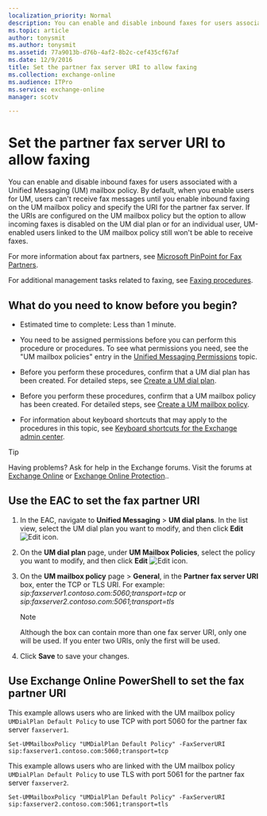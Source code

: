 ```yaml
---
localization_priority: Normal
description: You can enable and disable inbound faxes for users associated with a Unified Messaging (UM) mailbox policy. By default, when you enable users for UM, users can't receive fax messages until you enable inbound faxing on the UM mailbox policy and specify the URI for the partner fax server. If the URIs are configured on the UM mailbox policy but the option to allow incoming faxes is disabled on the UM dial plan or for an individual user, UM-enabled users linked to the UM mailbox policy still won't be able to receive faxes.
ms.topic: article
author: tonysmit
ms.author: tonysmit
ms.assetid: 77a9013b-d76b-4af2-8b2c-cef435cf67af
ms.date: 12/9/2016
title: Set the partner fax server URI to allow faxing
ms.collection: exchange-online
ms.audience: ITPro
ms.service: exchange-online
manager: scotv

---
```


# Set the partner fax server URI to allow faxing

You can enable and disable inbound faxes for users associated with a Unified Messaging (UM) mailbox policy. By default, when you enable users for UM, users can't receive fax messages until you enable inbound faxing on the UM mailbox policy and specify the URI for the partner fax server. If the URIs are configured on the UM mailbox policy but the option to allow incoming faxes is disabled on the UM dial plan or for an individual user, UM-enabled users linked to the UM mailbox policy still won't be able to receive faxes.

For more information about fax partners, see [Microsoft PinPoint for Fax Partners](https://go.microsoft.com/fwlink/p/?LinkId=190238).

For additional management tasks related to faxing, see [Faxing procedures](faxing-procedures.md).

## What do you need to know before you begin?

- Estimated time to complete: Less than 1 minute.

- You need to be assigned permissions before you can perform this procedure or procedures. To see what permissions you need, see the "UM mailbox policies" entry in the [Unified Messaging Permissions](https://technet.microsoft.com/library/d326c3bc-8f33-434a-bf02-a83cc26a5498.aspx) topic.

- Before you perform these procedures, confirm that a UM dial plan has been created. For detailed steps, see [Create a UM dial plan](../../voice-mail-unified-messaging/connect-voice-mail-system/create-um-dial-plan.md).

- Before you perform these procedures, confirm that a UM mailbox policy has been created. For detailed steps, see [Create a UM mailbox policy](../../voice-mail-unified-messaging/set-up-voice-mail/create-um-mailbox-policy.md).

- For information about keyboard shortcuts that may apply to the procedures in this topic, see [Keyboard shortcuts for the Exchange admin center](../../accessibility/keyboard-shortcuts-in-admin-center.md).

> [!TIP]
> Having problems? Ask for help in the Exchange forums. Visit the forums at [Exchange Online](https://go.microsoft.com/fwlink/p/?linkId=267542) or [Exchange Online Protection](https://go.microsoft.com/fwlink/p/?linkId=285351)..

## Use the EAC to set the fax partner URI

1. In the EAC, navigate to **Unified Messaging** \> **UM dial plans**. In the list view, select the UM dial plan you want to modify, and then click **Edit** ![Edit icon](../../media/ITPro_EAC_EditIcon.gif).

2. On the **UM dial plan** page, under **UM Mailbox Policies**, select the policy you want to modify, and then click **Edit** ![Edit icon](../../media/ITPro_EAC_EditIcon.gif).

3. On the **UM mailbox policy** page \> **General**, in the **Partner fax server URI** box, enter the TCP or TLS URI. For example: _sip:faxserver1.contoso.com:5060;transport=tcp_ or _sip:faxserver2.contoso.com:5061;transport=tls_

    > [!NOTE]
    > Although the box can contain more than one fax server URI, only one will be used. If you enter two URIs, only the first will be used.

4. Click **Save** to save your changes.

## Use Exchange Online PowerShell to set the fax partner URI

This example allows users who are linked with the UM mailbox policy `UMDialPlan Default Policy` to use TCP with port 5060 for the partner fax server `faxserver1`.

```
Set-UMMailboxPolicy "UMDialPlan Default Policy" -FaxServerURI sip:faxserver1.contoso.com:5060;transport=tcp
```

This example allows users who are linked with the UM mailbox policy `UMDialPlan Default Policy` to use TLS with port 5061 for the partner fax server `faxserver2`.

```
Set-UMMailboxPolicy "UMDialPlan Default Policy" -FaxServerURI sip:faxserver2.contoso.com:5061;transport=tls
```



